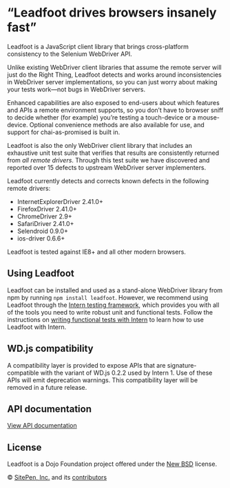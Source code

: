# “Leadfoot drives browsers insanely fast”

Leadfoot is a JavaScript client library that brings cross-platform consistency to the Selenium WebDriver API.

Unlike existing WebDriver client libraries that assume the remote server will just do the Right Thing, Leadfoot detects
and works around inconsistencies in WebDriver server implementations, so you can just worry about making your tests
work—not bugs in WebDriver servers.

Enhanced capabilities are also exposed to end-users about which features and APIs a remote environment supports, so
you don’t have to browser sniff to decide whether (for example) you’re testing a touch-device or a mouse-device.
Optional convenience methods are also available for use, and support for chai-as-promised is built in.

Leadfoot is also the only WebDriver client library that includes an exhaustive unit test suite that verifies that
results are consistently returned from *all remote drivers*. Through this test suite we have discovered and reported
over 15 defects to upstream WebDriver server implementers.

Leadfoot currently detects and corrects known defects in the following remote drivers:

* InternetExplorerDriver 2.41.0+
* FirefoxDriver 2.41.0+
* ChromeDriver 2.9+
* SafariDriver 2.41.0+
* Selendroid 0.9.0+
* ios-driver 0.6.6+

Leadfoot is tested against IE8+ and all other modern browsers.

## Using Leadfoot

Leadfoot can be installed and used as a stand-alone WebDriver library from npm by running `npm install leadfoot`.
However, we recommend using Leadfoot through the [Intern testing framework](http://theintern.io), which provides you
with all of the tools you need to write robust unit and functional tests. Follow the instructions on
[writing functional tests with Intern](https://theintern.github.io/intern/#writing-functional-test)
to learn how to use Leadfoot with Intern.

## WD.js compatibility

A compatibility layer is provided to expose APIs that are signature-compatible with the variant of WD.js 0.2.2 used by
Intern 1. Use of these APIs will emit deprecation warnings. This compatibility layer will be removed in a future
release.

## API documentation

[View API documentation](https://theintern.github.io/leadfoot/)

## License

Leadfoot is a Dojo Foundation project offered under the [New BSD](LICENSE) license.

© [SitePen, Inc.](http://sitepen.com) and its [contributors](https://github.com/theintern/leadfoot/graphs/contributors)
